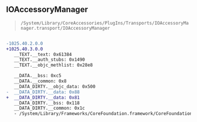 ## IOAccessoryManager

> `/System/Library/CoreAccessories/PlugIns/Transports/IOAccessoryManager.transport/IOAccessoryManager`

```diff

-1025.40.2.0.0
+1025.40.3.0.0
   __TEXT.__text: 0x61384
   __TEXT.__auth_stubs: 0x1490
   __TEXT.__objc_methlist: 0x28e8

   __DATA.__bss: 0xc5
   __DATA.__common: 0x8
   __DATA_DIRTY.__objc_data: 0x500
-  __DATA_DIRTY.__data: 0x88
+  __DATA_DIRTY.__data: 0x81
   __DATA_DIRTY.__bss: 0x118
   __DATA_DIRTY.__common: 0x1c
   - /System/Library/Frameworks/CoreFoundation.framework/CoreFoundation

```
